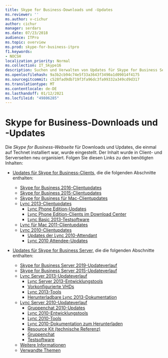 ```yaml
---
title: Skype for Business-Downloads und -Updates
ms.reviewer: ''
ms.author: v-cichur
author: cichur
manager: serdars
ms.date: 07/23/2018
audience: ITPro
ms.topic: overview
ms.prod: skype-for-business-itpro
f1.keywords:
- NOCSH
localization_priority: Normal
ms.collection: IT_Skype16
description: Suchen und Verwalten von Updates für Skype for Business Server oder Lync 2013. Verwenden Sie die Links, um weitere Informationen zu erhalten und die Updates herunterzuladen.
ms.openlocfilehash: 9a3b2cb94c74e5f33a3643f3490a1d09014f4175
ms.sourcegitcommit: c528fad9db719f3fa96dc3fa99332a349cd9d317
ms.translationtype: MT
ms.contentlocale: de-DE
ms.lasthandoff: 01/12/2021
ms.locfileid: "49806285"
---
```

# <a name="skype-for-business-downloads-and-updates"></a>Skype for Business-Downloads und -Updates

Die _Skype for Business-Webseite_ für Downloads und Updates, die einmal auf Technet installiert war, wurde eingestellt. Der Inhalt wurde in Client- und Serverseiten neu organisiert. Folgen Sie diesen Links zu den benötigten Inhalten:

- [Updates für Skype for Business-Clients,](sfb-client-updates.md) die die folgenden Abschnitte enthalten:
    - [Skype for Business 2016-Clientupdates](sfb-client-updates.md#skype-for-business-2016-client-updates)
    - [Skype for Business 2015-Clientupdates](sfb-client-updates.md#skype-for-business-2015-client-updates)
    - [Skype for Business für Mac-Clientupdates](sfb-client-updates.md)
    - [Lync 2013-Clientupdates](sfb-client-updates.md)
        - [Lync Phone Edition-Updates](sfb-client-updates.md#lync-phone-edition-updates)
        - [Lync Phone Edition-Clients im Download Center](sfb-client-updates.md#lync-phone-edition-clients-on-download-center)
        - [Lync Basic 2013-Testsoftware](sfb-client-updates.md)
    - [Lync für Mac 2011-Clientupdates](sfb-client-updates.md#lync-for-mac-2011-client-updates)
    - [Lync 2010-Clientupdates](sfb-client-updates.md#lync-2010-client-updates)
        - [Updates der Lync 2010-Attendant](sfb-client-updates.md#lync-2010-attendant-updates)
        - [Lync 2010 Attendee-Updates](sfb-client-updates.md#lync-2010-attendee-updates)

- [Updates für Skype for Business Server,](sfb-server-updates.md) die die folgenden Abschnitte enthalten:
    - [Skype for Business Server 2019-Updateverlauf](sfb-server-updates.md#skype-for-business-server-2019-update-history)
    - [Skype for Business Server 2015-Updateverlauf](sfb-server-updates.md#skype-for-business-server-2015-update-history)
    - [Lync Server 2013-Updateverlauf](sfb-server-updates.md#lync-server-2013-update-history)
        - [Lync Server 2013-Entwicklungstools](sfb-server-updates.md#lync-server-2013-dev-tools)
        - [Vorkonfigurierte VHDs](sfb-server-updates.md#pre-configured-vhds)
        - [Lync 2013-Tools](sfb-server-updates.md#lync-2013-tools)
        - [Herunterladbare Lync 2013-Dokumentation](sfb-server-updates.md#lync-2013-downloadable-documentation)
    - [Lync Server 2010-Updateverlauf](sfb-server-updates.md#lync-server-2010-update-history)
        - [Gruppenchat 2010-Updates](sfb-server-updates.md#group-chat-2010-updates)
        - [Lync 2010-Entwicklungstools](sfb-server-updates.md#lync-2010-dev-tools)
        - [Lync 2010-Tools](sfb-server-updates.md#lync-2010-tools)
        - [Lync 2010-Dokumentation zum Herunterladen](sfb-server-updates.md#lync-2010-downloadable-documentation)
        - [Resource Kit (technische Referenz)](sfb-server-updates.md#resource-kit-technical-reference)
        - [Gruppenchat](sfb-server-updates.md#group-chat)
        - [Testsoftware](sfb-server-updates.md#trial-software)
    - [Weitere Informationen](sfb-server-updates.md#additional-information)
    - [Verwandte Themen](sfb-server-updates.md#related-topics)
